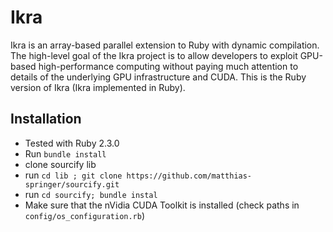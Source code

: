 # Ikra
Ikra is an array-based parallel extension to Ruby with dynamic compilation. The high-level goal of the Ikra project is to allow developers to exploit GPU-based high-performance computing without paying much attention to details of the underlying GPU infrastructure and CUDA. This is the Ruby version of Ikra  (Ikra implemented in Ruby).

## Installation
* Tested with Ruby 2.3.0
* Run `bundle install`
* clone sourcify lib
* run `cd lib ; git clone https://github.com/matthias-springer/sourcify.git`
* run `cd sourcify; bundle instal`
* Make sure that the nVidia CUDA Toolkit is installed (check paths in `config/os_configuration.rb`)
